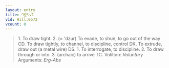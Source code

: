 ```yaml
---
layout: entry
title: འཇུར་√1
vid: Hill:0572
vcount: 0
---
```

> 1\. To draw tight\. 2\. (= 'dzur) To evade, to shun, to go out of the way CD\. To draw tightly, to channel, to discipline, control DK\. To extrude, draw out (a metal wire) DS\. 1\. To interrogate, to discipline\. 2\. To draw through or into\. 3\. (archaic) to arrive TC\.
> Volition: _Voluntary_
> Arguments: _Erg-Abs_



